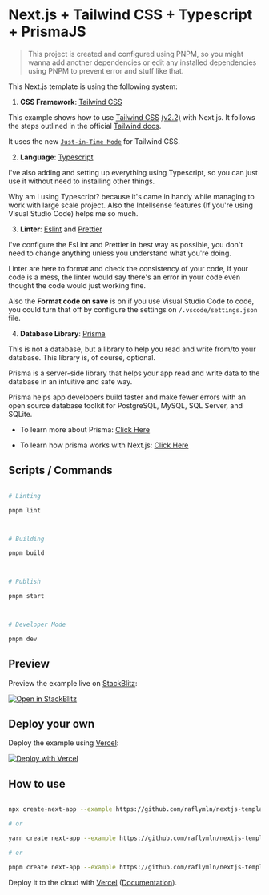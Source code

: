 # Next.js + Tailwind CSS + Typescript + PrismaJS

> This project is created and configured using PNPM, so you might wanna add another dependencies or edit any installed dependencies using PNPM to prevent error and stuff like that.

This Next.js template is using the following system:

1.  **CSS Framework**: [Tailwind CSS](https://tailwindcss.com/)

This example shows how to use [Tailwind CSS](https://tailwindcss.com/) [(v2.2)](https://blog.tailwindcss.com/tailwindcss-2-2) with Next.js. It follows the steps outlined in the official [Tailwind docs](https://tailwindcss.com/docs/guides/nextjs).

It uses the new [`Just-in-Time Mode`](https://tailwindcss.com/docs/just-in-time-mode) for Tailwind CSS.

2.  **Language**: [Typescript](https://www.typescriptlang.org/)

I've also adding and setting up everything using Typescript, so you can just use it without need to installing other things.

Why am i using Typescript? because it's came in handy while managing to work with large scale project. Also the Intellsense features (If you're using Visual Studio Code) helps me so much.

3.  **Linter**: [Eslint](https://eslint.org/) and [Prettier](https://prettier.io/)

I've configure the EsLint and Prettier in best way as possible, you don't need to change anything unless you understand what you're doing.

Linter are here to format and check the consistency of your code, if your code is a mess, the linter would say there's an error in your code even thought the code would just working fine.

Also the **Format code on save** is on if you use Visual Studio Code to code, you could turn that off by configure the settings on `/.vscode/settings.json` file.

4.  **Database Library**: [Prisma](https://prisma.io)

This is not a database, but a library to help you read and write from/to your database. This library is, of course, optional.

Prisma is a server-side library that helps your app read and write data to the database in an intuitive and safe way.

Prisma helps app developers build faster and make fewer errors with an open source database toolkit for PostgreSQL, MySQL, SQL Server, and SQLite.

-   To learn more about Prisma: [Click Here](https://prisma.io)

-   To learn how prisma works with Next.js: [Click Here](https://prisma.io/nextjs)

## Scripts / Commands

```bash

# Linting

pnpm lint



# Building

pnpm build



# Publish

pnpm start



# Developer Mode

pnpm dev

```

## Preview

Preview the example live on [StackBlitz](http://stackblitz.com/):

[![Open in StackBlitz](https://developer.stackblitz.com/img/open_in_stackblitz.svg)](https://stackblitz.com/github/raflymln/nextjs-template/tree/main)

## Deploy your own

Deploy the example using [Vercel](https://vercel.com?utm_source=github&utm_medium=readme&utm_campaign=next-example):

[![Deploy with Vercel](https://vercel.com/button)](https://vercel.com/new/git/external?repository-url=https://github.com/raflymln/nextjs-template/tree/main&project-name=my-nextjs-project&repository-name=my-nextjs-project)

## How to use

```bash

npx create-next-app --example https://github.com/raflymln/nextjs-template/tree/main my-nextjs-project

# or

yarn create next-app --example https://github.com/raflymln/nextjs-template/tree/main my-nextjs-project

# or

pnpm create next-app --example https://github.com/raflymln/nextjs-template/tree/main my-nextjs-project

```

Deploy it to the cloud with [Vercel](https://vercel.com/new?utm_source=github&utm_medium=readme&utm_campaign=next-example) ([Documentation](https://nextjs.org/docs/deployment)).
